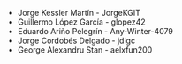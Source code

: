 - Jorge Kessler Martín - JorgeKGIT
- Guillermo López García - glopez42
- Eduardo Ariño Pelegrín - Any-Winter-4079
- Jorge Cordobés Delgado - jdlgc
- George Alexandru Stan - aelxfun200
